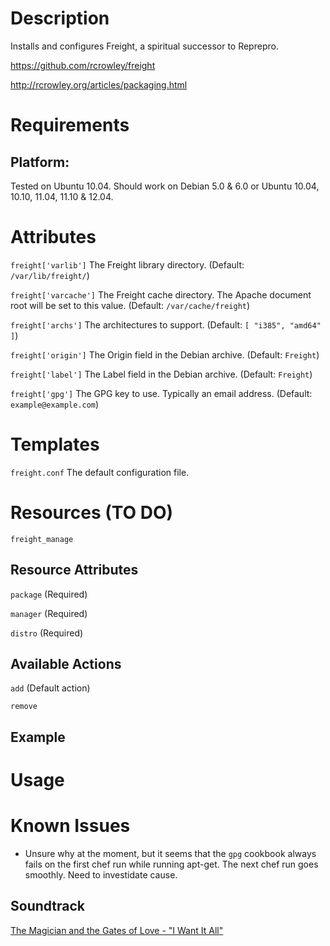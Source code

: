 Description
===========

Installs and configures Freight, a spiritual successor to Reprepro.

https://github.com/rcrowley/freight

http://rcrowley.org/articles/packaging.html

Requirements
============

## Platform:

Tested on Ubuntu 10.04. Should work on Debian 5.0 & 6.0 or Ubuntu 10.04, 10.10, 11.04, 11.10 & 12.04.

Attributes
==========

`freight['varlib']`
The Freight library directory. (Default: `/var/lib/freight/`)

`freight['varcache']`
The Freight cache directory. The Apache document root will be set to this value. (Default: `/var/cache/freight`)

`freight['archs']`
The architectures to support. (Default: `[ "i385", "amd64" ]`)

`freight['origin']`
The Origin field in the Debian archive. (Default: `Freight`)

`freight['label']`
The Label field in the Debian archive. (Default: `Freight`)

`freight['gpg']`
The GPG key to use. Typically an email address. (Default: `example@example.com`)

Templates
=========

`freight.conf`
The default configuration file.

Resources (TO DO)
=================

`freight_manage`

## Resource Attributes

`package` (Required)

`manager` (Required)

`distro` (Required)

## Available Actions

`add` (Default action)

`remove`

## Example

Usage
=====

Known Issues
============

 * Unsure why at the moment, but it seems that the `gpg` cookbook always fails on the first chef run while running apt-get. The next chef run goes smoothly. Need to investidate cause.


## Soundtrack

[The Magician and the Gates of Love - "I Want It All"](http://grooveshark.com/s/I+Want+It+All/4cyoHm)

